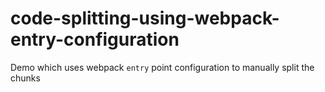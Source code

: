 # code-splitting-using-webpack-entry-configuration

Demo which uses webpack <code>entry</code> point configuration to manually split the chunks
